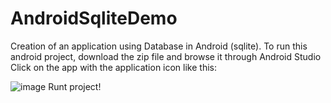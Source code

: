 # AndroidSqliteDemo
Creation of an application using Database in Android (sqlite).
To run this android project, download the zip file and browse it through Android Studio
Click on the app with the application icon like this:

![image](https://user-images.githubusercontent.com/59026345/130335381-258bd925-0c58-4c54-9c93-76857fbc9088.png)
Runt project!
